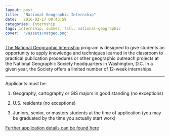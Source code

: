 ```yaml
---
layout: post
title:  "National Geographic Internship"
date:   2016-02-17 08:43:59
categories: Internship
tags: internship, summer, fall, national-geographic
cover:  "/assets/natgeo.png"
---
```


[The National Geographic Internship][National Geographic Internship] program is designed to give students an opportunity to apply knowledge and techniques learned in the classroom to practical publication procedures or other geographic outreach projects at the National Geographic Society headquarters in Washington, D.C. In a given year, the Society offers a limited number of 12-week internships.

<hr>

Applicants must be:

1) Geography, cartography or GIS majors in good standing (no exceptions)

2) U.S. residents (no exceptions)

3) Juniors, senior, or masters students at the time of application (you may be graduated by the time you actually start work)

[Further application details can be found here][National Geographic Internship]





[National Geographic Internship]: http://education.nationalgeographic.org/programs/ngs-geography-internship/
